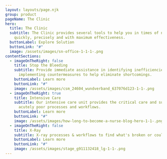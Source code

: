 ```yaml
---
layout: layouts/page.njk
group: product
pageName: The Clinic
hero:
  title: The Clinic
  subtitle: The Clinic provides several tools to help you in times of need ...
    quickly, precisely and with maximum effectiveness.
  buttonLabel: Explore Solution
  buttonLink: "#"
  image: /assets/images/sn-office-1-1-1-.png
contentSections:
  - imageOnTheRight: false
    title: Stop the Bleeding
    subtitle: Provide immediate assistance in identifying inefficiencies and
      implementing countermeasures to help eliminate shortcomings.
    buttonLabel: Learn more
    buttonLink: "#"
    image: /assets/images/csm_24604_wundverband_637076d123-1-1-.png
  - imageOnTheRight: true
    title: Intensive Care
    subtitle: Our intensive care unit provides the critical care and support for
      acutely poor processes and workflows.
    buttonLabel: Learn more
    buttonLink: "#"
    image: /assets/images/how-long-to-become-a-nurse-blog-hero-1-1-.png
  - imageOnTheRight: false
    title: X-Ray
    subtitle: X-ray processes & workflows to find what's broken or could be improved.
    buttonLabel: Learn more
    buttonLink: "#"
    image: /assets/images/stage_g911132418_lg-1-1-.png
---
```

